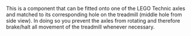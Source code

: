 This is a component that can be fitted onto one of the LEGO Technic axles and matched to its corresponding hole on the treadmill (middle hole from side view). In doing so you prevent the axles from rotating and therefore brake/halt all movement of the treadmill whenever necessary.
